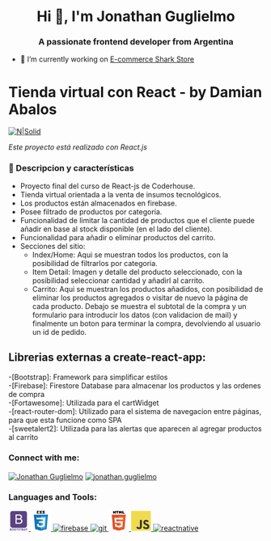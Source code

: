 <h1 align="center">Hi 👋, I'm Jonathan Guglielmo</h1>
<h3 align="center">A passionate frontend developer from Argentina</h3>

- 🔭 I’m currently working on [E-commerce Shark Store](https://wizardly-goldberg-8a57f1.netlify.app/)

# Tienda virtual con React - by Damian Abalos

[![N|Solid](https://i.ibb.co/JrQ3zBW/logo.png)](https://wizardly-goldberg-8a57f1.netlify.app/)

_Este proyecto está realizado con React.js_

### :mag_right: Descripcion y características

- Proyecto final del curso de React-js de Coderhouse.
- Tienda virtual orientada a la venta de insumos tecnológicos.
- Los productos están almacenados en firebase.
- Posee filtrado de productos por categoría.
- Funcionalidad de limitar la cantidad de productos que el cliente puede añadir en base al stock disponible (en el lado del cliente).
- Funcionalidad para añadir o eliminar productos del carrito.
- Secciones del sitio:
  - Index/Home: Aqui se muestran todos los productos, con la posibilidad de filtrarlos por categoria.
  - Item Detail: Imagen y detalle del producto seleccionado, con la posibilidad seleccionar cantidad y añadirl al carrito.
  - Carrito: Aqui se muestran los productos añadidos, con posibilidad de eliminar los productos agregados o visitar de nuevo la página de cada producto. Debajo se muestra el subtotal de la compra y un formulario para introducir los datos (con validacion de mail) y finalmente un boton para terminar la compra, devolviendo al usuario un id de pedido.


## Librerias externas a create-react-app:

-[Bootstrap]: Framework para simplificar estilos </br>
-[Firebase]: Firestore Database para almacenar los productos y las ordenes de compra</br>
-[Fortawesome]: Utilizada para el cartWidget</br>
-[react-router-dom]: Utilizado para el sistema de navegacion entre páginas, para que esta funcione como SPA</br>
-[sweetalert2]: Utilizada para las alertas que aparecen al agregar productos al carrito</br>

<h3 align="left">Connect with me:</h3>
<p align="left">
<a href="https://www.linkedin.com/in/jonathan-javier-guglielmo-2a491517a/" target="blank"><img align="center" src="https://raw.githubusercontent.com/rahuldkjain/github-profile-readme-generator/master/src/images/icons/Social/linked-in-alt.svg" alt="Jonathan Guglielmo" height="30" width="40" /></a>
<a href="https://instagram.com/jonathan.guglielmo" target="blank"><img align="center" src="https://raw.githubusercontent.com/rahuldkjain/github-profile-readme-generator/master/src/images/icons/Social/instagram.svg" alt="jonathan.guglielmo" height="30" width="40" /></a>
</p>

<h3 align="left">Languages and Tools:</h3>
<p align="left"> <a href="https://getbootstrap.com" target="_blank" rel="noreferrer"> <img src="https://raw.githubusercontent.com/devicons/devicon/master/icons/bootstrap/bootstrap-plain-wordmark.svg" alt="bootstrap" width="40" height="40"/> </a> <a href="https://www.w3schools.com/css/" target="_blank" rel="noreferrer"> <img src="https://raw.githubusercontent.com/devicons/devicon/master/icons/css3/css3-original-wordmark.svg" alt="css3" width="40" height="40"/> </a> <a href="https://firebase.google.com/" target="_blank" rel="noreferrer"> <img src="https://www.vectorlogo.zone/logos/firebase/firebase-icon.svg" alt="firebase" width="40" height="40"/> </a> <a href="https://git-scm.com/" target="_blank" rel="noreferrer"> <img src="https://www.vectorlogo.zone/logos/git-scm/git-scm-icon.svg" alt="git" width="40" height="40"/> </a> <a href="https://www.w3.org/html/" target="_blank" rel="noreferrer"> <img src="https://raw.githubusercontent.com/devicons/devicon/master/icons/html5/html5-original-wordmark.svg" alt="html5" width="40" height="40"/> </a> <a href="https://developer.mozilla.org/en-US/docs/Web/JavaScript" target="_blank" rel="noreferrer"> <img src="https://raw.githubusercontent.com/devicons/devicon/master/icons/javascript/javascript-original.svg" alt="javascript" width="40" height="40"/> </a> <a href="https://reactnative.dev/" target="_blank" rel="noreferrer"> <img src="https://reactnative.dev/img/header_logo.svg" alt="reactnative" width="40" height="40"/> </a> </p>

